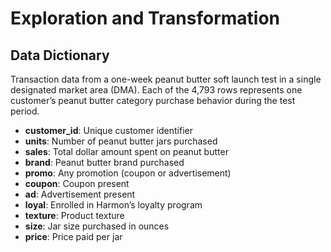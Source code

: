# Exploration and Transformation


## Data Dictionary

Transaction data from a one-week peanut butter soft launch test in a
single designated market area (DMA). Each of the 4,793 rows represents
one customer’s peanut butter category purchase behavior during the test
period.

- **customer_id**: Unique customer identifier
- **units**: Number of peanut butter jars purchased
- **sales**: Total dollar amount spent on peanut butter
- **brand**: Peanut butter brand purchased
- **promo**: Any promotion (coupon or advertisement)
- **coupon**: Coupon present
- **ad**: Advertisement present
- **loyal**: Enrolled in Harmon’s loyalty program
- **texture**: Product texture
- **size**: Jar size purchased in ounces
- **price**: Price paid per jar
